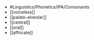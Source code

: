 - #Linguistics/Phonetics/IPA/Consonants
- [[voiceless]]
- [[palato-alveolar]]
- [[central]]
- [[oral]]
- [[affricate]]